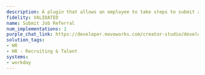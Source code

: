 ```yaml
---
description: A plugin that allows an employee to take steps to submit a job referral.
fidelity: VALIDATED
name: Submit Job Referral
num_implementations: 1
purple_chat_link: https://developer.moveworks.com/creator-studio/developer-tools/purple-chat-builder/?workspace=%7B%22title%22%3A%22My+Workspace%22%2C%22botSettings%22%3A%7B%7D%2C%22mocks%22%3A%5B%7B%22id%22%3A8070%2C%22title%22%3A%22Non-Technical%22%2C%22transcript%22%3A%7B%22settings%22%3A%7B%22colorStyle%22%3A%22LIGHT%22%2C%22startTime%22%3A%2211%3A43+AM%22%2C%22defaultPerson%22%3A%22GWEN%22%2C%22editable%22%3Atrue%7D%2C%22messages%22%3A%5B%7B%22from%22%3A%22USER%22%2C%22text%22%3A%22Can+I+submit+a+candidate+referral%3F%22%7D%2C%7B%22from%22%3A%22BOT%22%2C%22text%22%3A%22Sure%21+Is+this+for+a+technical+role%3F%22%2C%22cards%22%3A%5B%7B%22buttons%22%3A%5B%7B%22text%22%3A%22Technical%22%7D%2C%7B%22text%22%3A%22Non-Technical%22%2C%22style%22%3A%22PRIMARY%22%7D%2C%7B%22text%22%3A%22Executive%22%7D%5D%7D%5D%7D%2C%7B%22from%22%3A%22USER%22%2C%22text%22%3A%22%3Cp%3ENon-Technical%3Cbr%3E%3C%2Fp%3E%22%7D%2C%7B%22from%22%3A%22BOT%22%2C%22text%22%3A%22Can+you+please+provide+the+candidate%27s+name%3F%22%7D%2C%7B%22from%22%3A%22USER%22%2C%22text%22%3A%22Jacob+Jones%22%7D%2C%7B%22from%22%3A%22BOT%22%2C%22text%22%3A%22%3Cp%3EWhat%27s+their+email+address%3F%3Cbr%3E%3C%2Fp%3E%22%7D%2C%7B%22from%22%3A%22USER%22%2C%22text%22%3A%22%3Cp%3Ejacob%40acme.com%3Cbr%3E%3C%2Fp%3E%22%7D%2C%7B%22from%22%3A%22BOT%22%2C%22text%22%3A%22Thank+you%21+Your+candidate+referral+has+been+submitted.%22%7D%5D%7D%7D%5D%7D
solution_tags:
- HR
- HR - Recruiting & Talent
systems:
- workday
---
```

